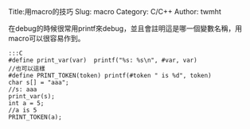 Title:用macro的技巧
Slug: macro
Category: C/C++
Author: twmht

在debug的時候很常用printf來debug，並且會註明這是哪一個變數名稱，用macro可以很容易作到。

    :::C
    #define print_var(var)  printf("%s: %s\n", #var, var)
    //也可以這樣
    #define PRINT_TOKEN(token) printf(#token " is %d", token)
    char s[] = "aaa";
    //s: aaa
    print_var(s);
    int a = 5;
    //a is 5
    PRINT_TOKEN(a);

